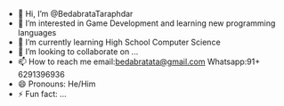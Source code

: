 - 👋 Hi, I’m @BedabrataTaraphdar
- 👀 I’m interested in Game Development and learning new programming languages
- 🌱 I’m currently learning High School Computer Science
- 💞️ I’m looking to collaborate on ...
- 📫 How to reach me email:bedabratata@gmail.com Whatsapp:91+ 6291396936
- 😄 Pronouns: He/Him
- ⚡ Fun fact: ...

<!---
BedabrataTaraphdar/BedabrataTaraphdar is a ✨ special ✨ repository because its `README.md` (this file) appears on your GitHub profile.
You can click the Preview link to take a look at your changes.
--->
